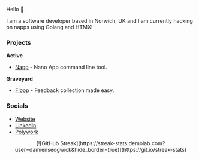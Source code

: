 Hello 👋

I am a software developer based in Norwich, UK and I am currently hacking on napps using Golang and HTMX!

### Projects

**Active**

* [Napp](https://github.com/damiensedgwick/napp) - Nano App command line tool.

**Graveyard**

* [Floop](https://github.com/damiensedgwick/floop) - Feedback collection made easy.

### Socials

* [Website](https://www.damiensedgwick.com)
* [LinkedIn](https://www.twitter.com/damiensedgwick)
* [Polywork](https://www.polywork.com/dks)



<p align="center">
  [![GitHub Streak](https://streak-stats.demolab.com?user=damiensedgwick&hide_border=true)](https://git.io/streak-stats)
</p>
